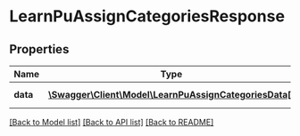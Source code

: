 # LearnPuAssignCategoriesResponse

## Properties
Name | Type | Description | Notes
------------ | ------------- | ------------- | -------------
**data** | [**\Swagger\Client\Model\LearnPuAssignCategoriesData[]**](LearnPuAssignCategoriesData.md) | Success or failure | 

[[Back to Model list]](../README.md#documentation-for-models) [[Back to API list]](../README.md#documentation-for-api-endpoints) [[Back to README]](../README.md)



